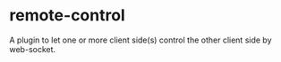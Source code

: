 # remote-control
A plugin to let one or more client side(s) control the other client side by web-socket.
